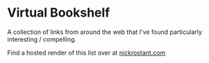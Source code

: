 # Virtual Bookshelf

A collection of links from around the web that I've found particularly interesting / compelling. 


Find a hosted render of this list over at [nickrostant.com](https://nickrostant.com/library)
